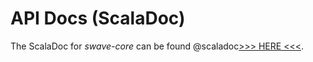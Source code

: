 API Docs (ScalaDoc)
===================

The ScalaDoc for *swave-core* can be found @scaladoc[>>> HERE <<<](swave.core.package).

